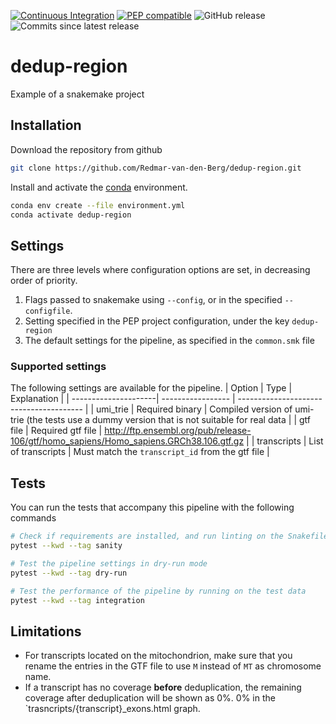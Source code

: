 [![Continuous Integration](https://github.com/Redmar-van-den-Berg/dedup-region/actions/workflows/ci.yml/badge.svg)](https://github.com/Redmar-van-den-Berg/dedup-region/actions/workflows/ci.yml)
[![PEP compatible](http://pepkit.github.io/img/PEP-compatible-green.svg)](http://pepkit.github.io)
![GitHub release](https://img.shields.io/github/v/release/redmar-van-den-berg/dedup-region)
![Commits since latest release](https://img.shields.io/github/commits-since/redmar-van-den-berg/dedup-region/latest)

# dedup-region
Example of a snakemake project

## Installation
Download the repository from github
```bash
git clone https://github.com/Redmar-van-den-Berg/dedup-region.git
```

Install and activate the
[conda](https://docs.conda.io/en/latest/miniconda.html)
environment.
```bash
conda env create --file environment.yml
conda activate dedup-region
```

## Settings
There are three levels where configuration options are set, in decreasing order
of priority.
1. Flags passed to snakemake using `--config`, or in the specified
   `--configfile`.
2. Setting specified in the PEP project configuration, under the key
   `dedup-region`
3. The default settings for the pipeline, as specified in the `common.smk` file

### Supported settings
The following settings are available for the pipeline.
| Option               | Type              | Explanation                             |
| ---------------------| ----------------- | --------------------------------------- |
| umi_trie             | Required binary   | Compiled version of umi-trie (the tests use a dummy version that is not suitable for real data |
| gtf file             | Required gtf file | http://ftp.ensembl.org/pub/release-106/gtf/homo_sapiens/Homo_sapiens.GRCh38.106.gtf.gz |
| transcripts          | List of transcripts | Must match the `transcript_id` from the gtf file |

## Tests
You can run the tests that accompany this pipeline with the following commands

```bash
# Check if requirements are installed, and run linting on the Snakefile
pytest --kwd --tag sanity

# Test the pipeline settings in dry-run mode
pytest --kwd --tag dry-run

# Test the performance of the pipeline by running on the test data
pytest --kwd --tag integration
```

## Limitations
* For transcripts located on the mitochondrion, make sure that you rename the
entries in the GTF file to use `M` instead of `MT` as chromosome name.
* If a transcript has no coverage **before** deduplication, the remaining coverage after deduplication will be shown as 0%.
0% in the `trasncripts/{transcript}_exons.html graph.
